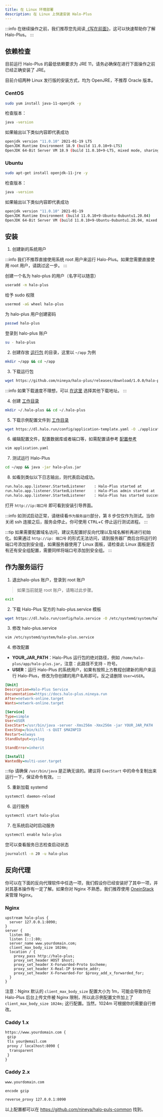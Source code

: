 ```yaml
---
title: 在 Linux 环境部署
description: 在 Linux 上快速安装 Halo-Plus
---
```


:::info
在继续操作之前，我们推荐您先阅读[《写在前面》](../prepare)，这可以快速帮助你了解 Halo-Plus。
:::

## 依赖检查

目前运行 Halo-Plus 的最低依赖要求为 JRE 11，请务必确保在进行下面操作之前已经正确安装了 JRE。

目前介绍两种 Linux 发行版的安装方式，均为 OpenJRE，不推荐 Oracle 版本。

### CentOS

```bash
sudo yum install java-11-openjdk -y
```

检查版本：

```bash
java -version
```

如果输出以下类似内容即代表成功

```bash
openjdk version "11.0.10" 2021-01-19 LTS
OpenJDK Runtime Environment 18.9 (build 11.0.10+9-LTS)
OpenJDK 64-Bit Server VM 18.9 (build 11.0.10+9-LTS, mixed mode, sharing)
```

### Ubuntu

```bash
sudo apt-get install openjdk-11-jre -y
```

检查版本：

```bash
java -version
```

如果输出以下类似内容即代表成功

```bash
openjdk version "11.0.10" 2021-01-19
OpenJDK Runtime Environment (build 11.0.10+9-Ubuntu-0ubuntu1.20.04)
OpenJDK 64-Bit Server VM (build 11.0.10+9-Ubuntu-0ubuntu1.20.04, mixed mode)
```

## 安装

1. 创建新的系统用户

:::info
我们不推荐直接使用系统 root 用户来运行 Halo-Plus。如果您需要直接使用 root 用户，请跳过这一步。
:::

创建一个名为 halo-plus 的用户（名字可以随意）

```bash
useradd -m halo-plus
```

给予 sudo 权限

```bash
usermod -aG wheel halo-plus
```

为 halo-plus 用户创建密码

```bash
passwd halo-plus
```

登录到 halo-plus 账户

```bash
su - halo-plus
```

2. 创建存放 [运行包](../prepare#运行包) 的目录，这里以 `~/app` 为例

```bash
mkdir ~/app && cd ~/app
```

3. 下载运行包

```bash
wget https://github.com/nineya/halo-plus/releases/download/1.0.0/halo-plus-1.0.0.jar -O halo-plus.jar
```

:::info
如果下载速度不理想，可以 [在这里](../downloads) 选择其他下载地址。
:::

4. 创建 [工作目录](../prepare#工作目录)

```bash
mkdir ~/.halo-plus && cd ~/.halo-plus
```

5. 下载示例配置文件到 [工作目录](../prepare#工作目录)

```bash
wget https://dl.halo.run/config/application-template.yaml -O ./application.yaml 
```

6. 编辑配置文件，配置数据库或者端口等，如需配置请参考 [配置参考](../config)

```bash
vim application.yaml
```

7. 测试运行 Halo-Plus

```bash
cd ~/app && java -jar halo-plus.jar
```

8. 如看到类似以下日志输出，则代表启动成功。

```bash
run.halo.app.listener.StartedListener    : Halo-Plus started at         http://127.0.0.1:8090
run.halo.app.listener.StartedListener    : Halo-Plus admin started at   http://127.0.0.1:8090/admin
run.halo.app.listener.StartedListener    : Halo-Plus has started successfully!
```

打开 `http://ip:端口号` 即可看到安装引导界面。

:::info
如测试启动正常，请继续看`作为服务运行`部分，第 8 步仅仅作为测试。当你关闭 ssh 连接之后，服务会停止。你可使用 <kbd>CTRL</kbd>+<kbd>C</kbd> 停止运行测试进程。
:::

:::tip
如果需要配置域名访问，建议先配置好反向代理以及域名解析再进行初始化。如果通过 `http://ip: 端口号` 的形式无法访问，请到服务器厂商后台将运行的端口号添加到安全组，如果服务器使用了 Linux 面板，请检查此 Linux 面板是否有还有安全组配置，需要同样将端口号添加到安全组。
:::

## 作为服务运行

1. 退出halo-plus  账户，登录到 root 账户

> 如果当前就是 root 账户，请略过此步骤。

```bash
exit
```

2. 下载 Halo-Plus 官方的 halo-plus.service 模板

```bash
wget https://dl.halo.run/config/halo.service -O /etc/systemd/system/halo-plus.service
```

3. 修改 halo-plus.service

```bash
vim /etc/systemd/system/halo-plus.service
```

4. 修改配置

- **YOUR_JAR_PATH**：Halo-Plus 运行包的绝对路径，例如 `/home/halo-plus/app/halo-plus.jar`，注意：此路径不支持 `~` 符号。
- **USER**：运行 Halo-Plus 的系统用户，如果有按照上方教程创建新的用户来运行 Halo-Plus，修改为你创建的用户名称即可。反之请删除 `User=USER`。

```ini
[Unit]
Description=Halo-Plus Service
Documentation=https://docs.halo-plus.nineya.run
After=network-online.target
Wants=network-online.target

[Service]
Type=simple
User=USER
ExecStart=/usr/bin/java -server -Xms256m -Xmx256m -jar YOUR_JAR_PATH
ExecStop=/bin/kill -s QUIT $MAINPID
Restart=always
StandOutput=syslog

StandError=inherit

[Install]
WantedBy=multi-user.target
```

:::tip
请确保 `/usr/bin/java` 是正确无误的。建议将 `ExecStart` 中的命令复制出来运行一下，保证命令有效。
:::

5. 重新加载 systemd

```bash
systemctl daemon-reload
```

6. 运行服务

```bash
systemctl start halo-plus
```

7. 在系统启动时启动服务

```bash
systemctl enable halo-plus
```

您可以查看服务日志检查启动状态

```bash
journalctl -n 20 -u halo-plus
```

## 反向代理

你可以在下面的反向代理软件中任选一项，我们假设你已经安装好了其中一项，并对其基本操作有一定了解。如果你对 Nginx 不熟悉，我们推荐使用 [OneinStack](./other/oneinstack) 来管理 Nginx。

### Nginx

```nginx
upstream halo-plus {
  server 127.0.0.1:8090;
}
server {
  listen 80;
  listen [::]:80;
  server_name www.yourdomain.com;
  client_max_body_size 1024m;
  location / {
    proxy_pass http://halo-plus;
    proxy_set_header HOST $host;
    proxy_set_header X-Forwarded-Proto $scheme;
    proxy_set_header X-Real-IP $remote_addr;
    proxy_set_header X-Forwarded-For $proxy_add_x_forwarded_for;
  }
}
```

注意：Nginx 默认的 `client_max_body_size` 配置大小为 1m，可能会导致你在 Halo-Plus 后台上传文件被 Nginx 限制，所以此示例配置文件加上了 `client_max_body_size 1024m;` 这行配置。当然，1024m 可根据你的需要自行修改。

### Caddy 1.x

```txt
https://www.yourdomain.com {
 gzip
 tls your@email.com
 proxy / localhost:8090 {
  transparent
 }
}
```

### Caddy 2.x

```txt
www.yourdomain.com

encode gzip

reverse_proxy 127.0.0.1:8090
```

以上配置都可以在 <https://github.com/nineya/halo-puls-common> 找到。
